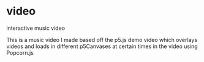 # video
interactive music video

This is a music video I made based off the p5.js demo video which overlays videos and loads in different p5Canvases at certain times in the video using Popcorn.js
